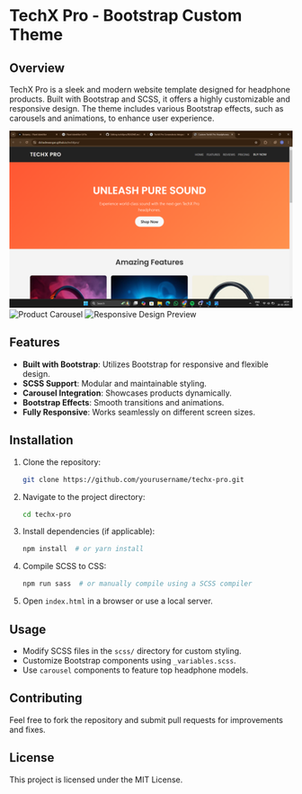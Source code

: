 # TechX Pro - Bootstrap Custom Theme

## Overview
TechX Pro is a sleek and modern website template designed for headphone products. Built with Bootstrap and SCSS, it offers a highly customizable and responsive design. The theme includes various Bootstrap effects, such as carousels and animations, to enhance user experience.


<img src="images/Screenshot (959).png" alt="TechX Pro Homepage" width="600">
<img src="images/screenshot2.png" alt="Product Carousel" width="600">
<img src="images/screenshot3.png" alt="Responsive Design Preview" width="600">

## Features
- **Built with Bootstrap**: Utilizes Bootstrap for responsive and flexible design.
- **SCSS Support**: Modular and maintainable styling.
- **Carousel Integration**: Showcases products dynamically.
- **Bootstrap Effects**: Smooth transitions and animations.
- **Fully Responsive**: Works seamlessly on different screen sizes.

## Installation
1. Clone the repository:
   ```bash
   git clone https://github.com/yourusername/techx-pro.git
   ```
2. Navigate to the project directory:
   ```bash
   cd techx-pro
   ```
3. Install dependencies (if applicable):
   ```bash
   npm install  # or yarn install
   ```
4. Compile SCSS to CSS:
   ```bash
   npm run sass  # or manually compile using a SCSS compiler
   ```
5. Open `index.html` in a browser or use a local server.

## Usage
- Modify SCSS files in the `scss/` directory for custom styling.
- Customize Bootstrap components using `_variables.scss`.
- Use `carousel` components to feature top headphone models.

## Contributing
Feel free to fork the repository and submit pull requests for improvements and fixes.

## License
This project is licensed under the MIT License.
